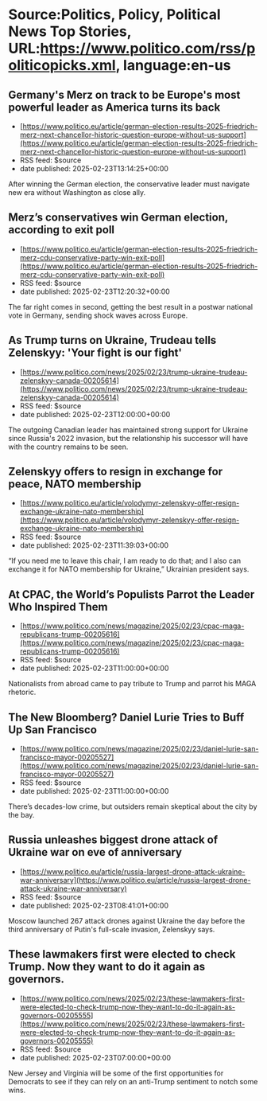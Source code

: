 # Source:Politics, Policy, Political News Top Stories, URL:https://www.politico.com/rss/politicopicks.xml, language:en-us

## Germany's Merz on track to be Europe's most powerful leader as America turns its back
 - [https://www.politico.eu/article/german-election-results-2025-friedrich-merz-next-chancellor-historic-question-europe-without-us-support](https://www.politico.eu/article/german-election-results-2025-friedrich-merz-next-chancellor-historic-question-europe-without-us-support)
 - RSS feed: $source
 - date published: 2025-02-23T13:14:25+00:00

After winning the German election, the conservative leader must navigate new era without Washington as close ally.

## Merz’s conservatives win German election, according to exit poll
 - [https://www.politico.eu/article/german-election-results-2025-friedrich-merz-cdu-conservative-party-win-exit-poll](https://www.politico.eu/article/german-election-results-2025-friedrich-merz-cdu-conservative-party-win-exit-poll)
 - RSS feed: $source
 - date published: 2025-02-23T12:20:32+00:00

The far right comes in second, getting the best result in a postwar national vote in Germany, sending shock waves across Europe.

## As Trump turns on Ukraine, Trudeau tells Zelenskyy: 'Your fight is our fight'
 - [https://www.politico.com/news/2025/02/23/trump-ukraine-trudeau-zelenskyy-canada-00205614](https://www.politico.com/news/2025/02/23/trump-ukraine-trudeau-zelenskyy-canada-00205614)
 - RSS feed: $source
 - date published: 2025-02-23T12:00:00+00:00

The outgoing Canadian leader has maintained strong support for Ukraine since Russia's 2022 invasion, but the relationship his successor will have with the country remains to be seen.

## Zelenskyy offers to resign in exchange for peace, NATO membership
 - [https://www.politico.eu/article/volodymyr-zelenskyy-offer-resign-exchange-ukraine-nato-membership](https://www.politico.eu/article/volodymyr-zelenskyy-offer-resign-exchange-ukraine-nato-membership)
 - RSS feed: $source
 - date published: 2025-02-23T11:39:03+00:00

“If you need me to leave this chair, I am ready to do that; and I also can exchange it for NATO membership for Ukraine,” Ukrainian president says.

## At CPAC, the World’s Populists Parrot the Leader Who Inspired Them
 - [https://www.politico.com/news/magazine/2025/02/23/cpac-maga-republicans-trump-00205616](https://www.politico.com/news/magazine/2025/02/23/cpac-maga-republicans-trump-00205616)
 - RSS feed: $source
 - date published: 2025-02-23T11:00:00+00:00

Nationalists from abroad came to pay tribute to Trump and parrot his MAGA rhetoric.

## The New Bloomberg? Daniel Lurie Tries to Buff Up San Francisco
 - [https://www.politico.com/news/magazine/2025/02/23/daniel-lurie-san-francisco-mayor-00205527](https://www.politico.com/news/magazine/2025/02/23/daniel-lurie-san-francisco-mayor-00205527)
 - RSS feed: $source
 - date published: 2025-02-23T11:00:00+00:00

There’s decades-low crime, but outsiders remain skeptical about the city by the bay.

## Russia unleashes biggest drone attack of Ukraine war on eve of anniversary
 - [https://www.politico.eu/article/russia-largest-drone-attack-ukraine-war-anniversary](https://www.politico.eu/article/russia-largest-drone-attack-ukraine-war-anniversary)
 - RSS feed: $source
 - date published: 2025-02-23T08:41:01+00:00

Moscow launched 267 attack drones against Ukraine the day before the third anniversary of Putin's full-scale invasion, Zelenskyy says.

## These lawmakers first were elected to check Trump. Now they want to do it again as governors.
 - [https://www.politico.com/news/2025/02/23/these-lawmakers-first-were-elected-to-check-trump-now-they-want-to-do-it-again-as-governors-00205555](https://www.politico.com/news/2025/02/23/these-lawmakers-first-were-elected-to-check-trump-now-they-want-to-do-it-again-as-governors-00205555)
 - RSS feed: $source
 - date published: 2025-02-23T07:00:00+00:00

New Jersey and Virginia will be some of the first opportunities for Democrats to see if they can rely on an anti-Trump sentiment to notch some wins.

